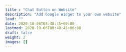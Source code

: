 ```yaml
---
title : "Chat Button on Website"
description: "Add Google Widget to your own website"
lead: ""
date: 2020-10-06T08:48:45+00:00
lastmod: 2020-10-06T08:48:45+00:00
draft: false
weight: 2
images: []
---
```

